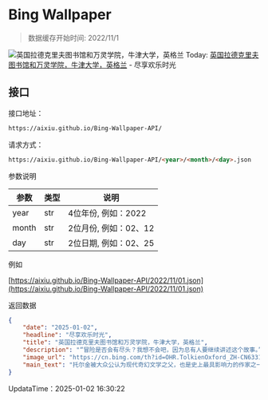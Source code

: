 # Bing Wallpaper

> 数据缓存开始时间: 2022/11/1

![英国拉德克里夫图书馆和万灵学院，牛津大学，英格兰](https://cn.bing.com/th?id=OHR.TolkienOxford_ZH-CN6331694590_1920x1080.webp)
Today: [英国拉德克里夫图书馆和万灵学院，牛津大学，英格兰](https://cn.bing.com/th?id=OHR.TolkienOxford_ZH-CN6331694590_1920x1080.webp) - 尽享欢乐时光

## 接口

接口地址：

```html
https://aixiu.github.io/Bing-Wallpaper-API/
```

请求方式：

```html
https://aixiu.github.io/Bing-Wallpaper-API/<year>/<month>/<day>.json
```

参数说明

| 参数 | 类型 | 说明 |
| - | - | - |
| year | str | 4位年份, 例如：2022 |
| month | str | 2位月份, 例如：02、12 |
| day | str | 2位日期, 例如：02、25 |

例如

[https://aixiu.github.io/Bing-Wallpaper-API/2022/11/01.json](https://aixiu.github.io/Bing-Wallpaper-API/2022/11/01.json)

返回数据

```json
{
    "date": "2025-01-02",
    "headline": "尽享欢乐时光",
    "title": "英国拉德克里夫图书馆和万灵学院，牛津大学，英格兰",
    "description": "“冒险是否会有尽头？我想不会吧，因为总有人要继续讲述这个故事。” 今天是托尔金日，全球的读者们共同纪念这位创造了中土世界史诗冒险故事的大师：托尔金。托尔金可能是故事的开创者，但他的读者才是故事的传承者，一代又一代的读者沉浸在《霍比特人》、《指环王》等作品中。托尔金的读者们每年都会组织传统的祝酒活动庆祝托尔金的生日，在当地时间的晚上9点站起来并举起酒杯，说一声“敬教授”，然后喝一口即可。",
    "image_url": "https://cn.bing.com/th?id=OHR.TolkienOxford_ZH-CN6331694590_1920x1080.webp",
    "main_text": "托尔金被大众公认为现代奇幻文学之父，也是史上最具影响力的作家之一。"
}
```

UpdataTime：2025-01-02 16:30:22
